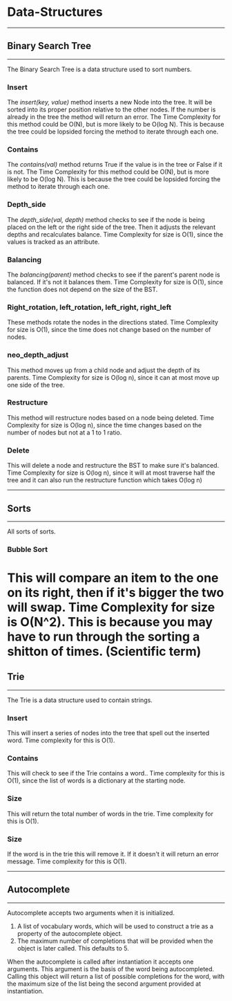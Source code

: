 # Data-Structures




------------------
## Binary Search Tree
-------------------
The Binary Search Tree is a data structure used to sort numbers.

### Insert
The *insert(key, value)* method inserts a new Node into the tree. It will be sorted into its proper position relative to the other nodes. If the number is already in the tree the method will return an error.
The Time Complexity for this method could be O(N), but is more likely to be O(log N). This is because the tree could be lopsided forcing the method to iterate through each one.

### Contains
The *contains(val)* method returns True if the value is in the tree or False if it is not.
The Time Complexity for this method could be O(N), but is more likely to be O(log N). This is because the tree could be lopsided forcing the method to iterate through each one.

### Depth_side
The *depth_side(val, depth)* method checks to see if the node is being placed on the left or the right side of the tree. Then it adjusts the relevant depths and recalculates balance.
Time Complexity for size is O(1), since the values is tracked as an attribute.

### Balancing
The *balancing(parent)* method checks to see if the parent's parent node is balanced. If it's not it balances them.
Time Complexity for size is O(1), since the function does not depend on the size of the BST.

### Right_rotation, left_rotation, left_right, right_left
These methods rotate the nodes in the directions stated.
Time Complexity for size is O(1), since the time does not change based on the number of nodes.

### neo_depth_adjust
This method moves up from a child node and adjust the depth of its parents.
Time Complexity for size is O(log n), since it can at most move up one side of the tree.

### Restructure
This method will restructure nodes based on a node being deleted.
Time Complexity for size is O(log n), since the time changes based on the number of nodes but not at a 1 to 1 ratio.

### Delete
This will delete a node and restructure the BST to make sure it's balanced.
Time Complexity for size is O(log n), since it will at most traverse half the tree and it can also run the restructure function which takes O(log n)

------------------
## Sorts
-------------------
All sorts of sorts.

### Bubble Sort
This will compare an item to the one on its right, then if it's bigger the two will swap.
Time Complexity for size is O(N^2). This is because you may have to run through the sorting a shitton of times. (Scientific term)
=======
## Trie
-------------------
The Trie is a data structure used to contain strings.

### Insert
This will insert a series of nodes into the tree that spell out the inserted word.
Time complexity for this is O(1).

### Contains
This will check to see if the Trie contains a word..
Time complexity for this is O(1), since the list of words is a dictionary at the starting node.

### Size
This will return the total number of words in the trie.
Time complexity for this is O(1).

### Size
If the word is in the trie this will remove it. If it doesn't it will return an error message.
Time complexity for this is O(1).

------------------
## Autocomplete
-------------------
Autocomplete accepts two arguments when it is initialized.
1) A list of vocabulary words, which will be used to construct a trie as a property of the autocomplete object.
2) The maximum number of completions that will be provided when the object is later called. This defaults to 5.

When the autocomplete is called after instantiation it accepts one arguments.
This argument is the basis of the word being autocompleted.
Calling this object will return a list of possible completions for the word, 
    with the maximum size of the list being the second argument provided at instantiation.